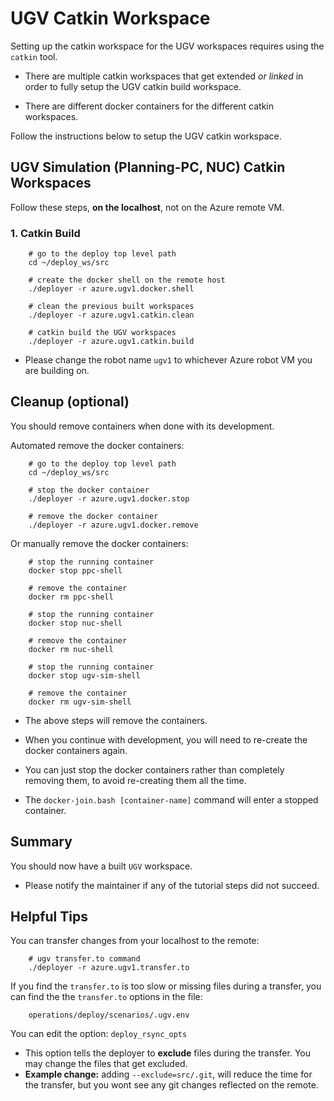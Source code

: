 # UGV Catkin Workspace

Setting up the catkin workspace for the UGV workspaces requires using the `catkin` tool.

- There are multiple catkin workspaces that get extended *or linked* in order to fully setup the UGV catkin build workspace.

- There are different docker containers for the different catkin workspaces.

Follow the instructions below to setup the UGV catkin workspace.

## UGV Simulation (Planning-PC, NUC) Catkin Workspaces

Follow these steps, **on the localhost**, not on the Azure remote VM.

### 1. Catkin Build

        # go to the deploy top level path
        cd ~/deploy_ws/src

        # create the docker shell on the remote host
        ./deployer -r azure.ugv1.docker.shell

        # clean the previous built workspaces
        ./deployer -r azure.ugv1.catkin.clean

        # catkin build the UGV workspaces
        ./deployer -r azure.ugv1.catkin.build

- Please change the robot name `ugv1` to whichever Azure robot VM you are building on.

## Cleanup (optional)

You should remove containers when done with its development.

Automated remove the docker containers:

        # go to the deploy top level path
        cd ~/deploy_ws/src

        # stop the docker container
        ./deployer -r azure.ugv1.docker.stop

        # remove the docker container
        ./deployer -r azure.ugv1.docker.remove

Or manually remove the docker containers:

        # stop the running container
        docker stop ppc-shell

        # remove the container
        docker rm ppc-shell

        # stop the running container
        docker stop nuc-shell

        # remove the container
        docker rm nuc-shell

        # stop the running container
        docker stop ugv-sim-shell

        # remove the container
        docker rm ugv-sim-shell

- The above steps will remove the containers.

- When you continue with development, you will need to re-create the docker containers again.

- You can just stop the docker containers rather than completely removing them, to avoid re-creating them all the time.

- The `docker-join.bash [container-name]` command will enter a stopped container.

## Summary

You should now have a built `UGV` workspace.

- Please notify the maintainer if any of the tutorial steps did not succeed.

## Helpful Tips

You can transfer changes from your localhost to the remote:

        # ugv transfer.to command
        ./deployer -r azure.ugv1.transfer.to

If you find the `transfer.to` is too slow or missing files during a transfer, you can find the the `transfer.to` options in the file:

        operations/deploy/scenarios/.ugv.env

You can edit the option: `deploy_rsync_opts`

- This option tells the deployer to **exclude** files during the transfer. You may change the files that get excluded.
- **Example change:** adding `--exclude=src/.git`, will reduce the time for the transfer, but you wont see any git changes reflected on the remote.